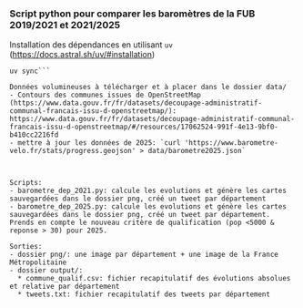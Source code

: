 ### Script python pour comparer les baromètres de la FUB 2019/2021 et 2021/2025

Installation des dépendances en utilisant `uv` (https://docs.astral.sh/uv/#installation)

```git clone https://github.com/CyclisteBx/comparaison_barometre_FUB.git
uv sync```

Données volumineuses à télécharger et à placer dans le dossier data/
- Contours des communes issues de OpenStreetMap (https://www.data.gouv.fr/fr/datasets/decoupage-administratif-communal-francais-issu-d-openstreetmap/): https://www.data.gouv.fr/fr/datasets/decoupage-administratif-communal-francais-issu-d-openstreetmap/#/resources/17062524-991f-4e13-9bf0-b410cc2216fd
- mettre à jour les données de 2025: `curl 'https://www.barometre-velo.fr/stats/progress.geojson' > data/barometre2025.json`



Scripts:
- barometre_dep_2021.py: calcule les evolutions et génère les cartes sauvegardées dans le dossier png, créé un tweet par département
- barometre_dep_2025.py: calcule les evolutions et génère les cartes sauvegardées dans le dossier png, créé un tweet par département. Prends en compte le nouveau critère de qualification (pop <5000 & reponse > 30) pour 2025.

Sorties:
- dossier png/: une image par département + une image de la France Métropolitaine
- dossier output/:
  * commune_qualif.csv: fichier recapitulatif des évolutions absolues et relative par département
  * tweets.txt: fichier recapitulatif des tweets par département

